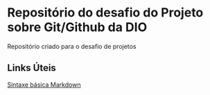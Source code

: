 # Repositório do desafio do Projeto sobre Git/Github da DIO
Repositório criado para o desafio de projetos

## Links Úteis
[Sintaxe básica Markdown](https://www.markdownguide.org/basic-syntax/)
